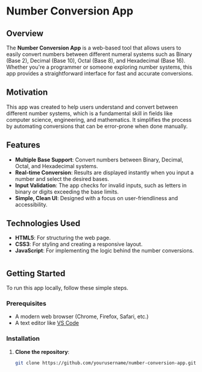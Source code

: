 # Number Conversion App


## Overview
The **Number Conversion App** is a web-based tool that allows users to easily convert numbers between different numeral systems such as Binary (Base 2), Decimal (Base 10), Octal (Base 8), and Hexadecimal (Base 16). Whether you're a programmer or someone exploring number systems, this app provides a straightforward interface for fast and accurate conversions.



## Motivation
This app was created to help users understand and convert between different number systems, which is a fundamental skill in fields like computer science, engineering, and mathematics. It simplifies the process by automating conversions that can be error-prone when done manually.






## Features
- **Multiple Base Support**: Convert numbers between Binary, Decimal, Octal, and Hexadecimal systems.
- **Real-time Conversion**: Results are displayed instantly when you input a number and select the desired bases.
- **Input Validation**: The app checks for invalid inputs, such as letters in binary or digits exceeding the base limits.
- **Simple, Clean UI**: Designed with a focus on user-friendliness and accessibility.
  
## Technologies Used
- **HTML5**: For structuring the web page.
- **CSS3**: For styling and creating a responsive layout.
- **JavaScript**: For implementing the logic behind the number conversions.

#

## Getting Started
To run this app locally, follow these simple steps.

### Prerequisites
- A modern web browser (Chrome, Firefox, Safari, etc.)
- A text editor like [VS Code](https://code.visualstudio.com/)

### Installation

1. **Clone the repository**:
   ```bash
   git clone https://github.com/yourusername/number-conversion-app.git
